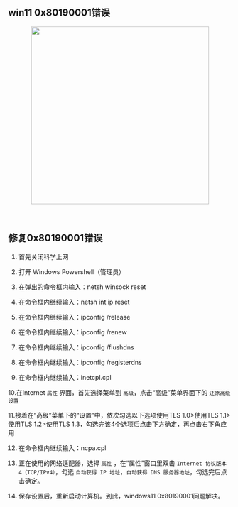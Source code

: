 ## win11 0x80190001错误

<p align="center"><img src="https://cdn.jsdelivr.net/gh/zb9678/img@main/im7/04.03:08:21:29.png" style="width:400px;"></p><br>

## 修复0x80190001错误

1. 首先关闭科学上网

2. 打开   Windows Powershell（管理员）

3. 在弹出的命令框内输入：netsh winsock reset

4. 在命令框内继续输入：netsh int ip reset

5. 在命令框内继续输入：ipconfig /release

6. 在命令框内继续输入：ipconfig /renew

7. 在命令框内继续输入：ipconfig /flushdns

8. 在命令框内继续输入：ipconfig /registerdns

9. 在命令框内继续输入：inetcpl.cpl

10.在Internet `属性` 界面，首先选择菜单到  `高级`，点击“高级”菜单界面下的 `还原高级设置`

11.接着在“高级”菜单下的“设置”中，依次勾选以下选项使用TLS 1.0>使用TLS 1.1>使用TLS 1.2>使用TLS 1.3，勾选完该4个选项后点击下方确定，再点击右下角应用

12. 在命令框内继续输入：ncpa.cpl

13. 正在使用的网络适配器，选择 `属性` ，在“属性”窗口里双击  `Internet 协议版本 4（TCP/IPv4）`，勾选 `自动获得 IP 地址`，`自动获得 DNS 服务器地址`，勾选完后点击确定。

14. 保存设置后，重新启动计算机。到此，windows11 0x80190001问题解决。
